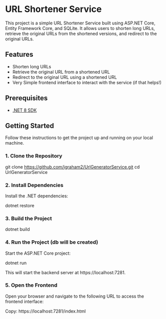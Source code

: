 # URL Shortener Service

This project is a simple URL Shortener Service built using ASP.NET Core, Entity Framework Core, and SQLite. 
It allows users to shorten long URLs, retrieve the original URLs from the shortened versions, and redirect to the original URLs.

## Features

- Shorten long URLs
- Retrieve the original URL from a shortened URL
- Redirect to the original URL using a shortened URL
- Very Simple frontend interface to interact with the service (if that helps!)

## Prerequisites

- [.NET 8 SDK](https://dotnet.microsoft.com/download/dotnet/8.0)

## Getting Started

Follow these instructions to get the project up and running on your local machine.

### 1. Clone the Repository

git clone https://github.com/jgraham2/UrlGeneratorService.git
cd UrlGeneratorService


### 2. Install Dependencies
Install the .NET dependencies:

dotnet restore

### 3. Build the Project

dotnet build

### 4. Run the Project (db will be created)
Start the ASP.NET Core project:

dotnet run

This will start the backend server at https://localhost:7281.

### 5. Open the Frontend
Open your browser and navigate to the following URL to access the frontend interface:

Copy:
https://localhost:7281/index.html
